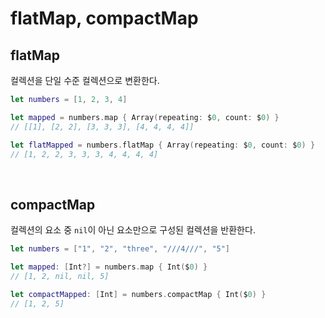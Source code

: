 # flatMap, compactMap

## flatMap

컬렉션을 단일 수준 컬렉션으로 변환한다.

```swift
let numbers = [1, 2, 3, 4]

let mapped = numbers.map { Array(repeating: $0, count: $0) }
// [[1], [2, 2], [3, 3, 3], [4, 4, 4, 4]]

let flatMapped = numbers.flatMap { Array(repeating: $0, count: $0) }
// [1, 2, 2, 3, 3, 3, 4, 4, 4, 4]
```

&nbsp;
## compactMap

컬렉션의 요소 중 `nil`이 아닌 요소만으로 구성된 컬렉션을 반환한다.

```swift
let numbers = ["1", "2", "three", "///4///", "5"]

let mapped: [Int?] = numbers.map { Int($0) } 
// [1, 2, nil, nil, 5]

let compactMapped: [Int] = numbers.compactMap { Int($0) } 
// [1, 2, 5]
```